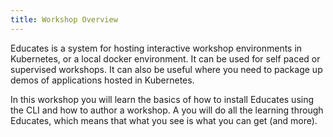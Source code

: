 ```yaml
---
title: Workshop Overview
---
```


Educates is a system for hosting interactive workshop environments in
Kubernetes, or a local docker environment. It can be used for self paced or
supervised workshops. It can also be useful where you need to package up demos
of applications hosted in Kubernetes.

In this workshop you will learn the basics of how to install Educates using the
CLI and how to author a workshop. A you will do all the learning through Educates,
which means that what you see is what you can get (and more).
